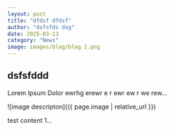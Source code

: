 ```yaml
---
layout: post
title: "dfdsf dfdsf"
author: "dsfsfds dsg"
date: 2025-03-23
category: "News"
image: images/blog/blog 1.png
---
```


## dsfsfddd

Lorem Ipsum Dolor ewrhg erewr e r ewr ew r we rew...

![image descripton]({{ page.image | relative_url }})

test content 1...

